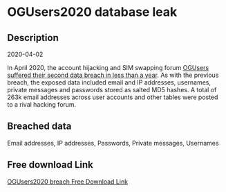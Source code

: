 # OGUsers2020 database leak

## Description

2020-04-02

In April 2020, the account hijacking and SIM swapping forum <a href="https://www.zdnet.com/article/hacking-forum-gets-hacked-for-the-second-time-in-a-year/" target="_blank" rel="noopener">OGUsers suffered their second data breach in less than a year</a>. As with the previous breach, the exposed data included email and IP addresses, usernames, private messages and passwords stored as salted MD5 hashes. A total of 263k email addresses across user accounts and other tables were posted to a rival hacking forum.

## Breached data

Email addresses, IP addresses, Passwords, Private messages, Usernames

## Free download Link

[OGUsers2020 breach Free Download Link](https://link-to.net/1229997/266.7275710784328/dynamic/?r=aHR0cHM6Ly93d3cubWVkaWFmaXJlLmNvbS92aWV3L3NmazZMZm84TDlPZEhIVi9vZ3VzZXJzLmNvbS9maWxl)